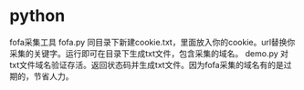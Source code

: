 # python
fofa采集工具
fofa.py 同目录下新建cookie.txt，里面放入你的cookie。url替换你采集的关键字。运行即可在目录下生成txt文件，包含采集的域名。
demo.py 对txt文件域名验证存活。返回状态码并生成txt文件。因为fofa采集的域名有的是过期的，节省人力。

